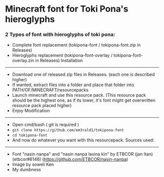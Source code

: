 Minecraft font for Toki Pona's hieroglyphs
===
### 2 Types of font with hieroglyphs of toki pona:
- Complete font replacement (tokipona-font / tokipona-font.zip in Releases)
- Hieroglyphs replacement (tokipona-font-overlay / tokipona-font-overlay.zin in Releases)
Installation
---
- Download one of released zip files in Releases. (each one is described higher)
- If wanted, extract files into a folder and place that folder into PATH/OF/MINECRAFT/resourcepacks
- Launch minecraft and use this resource pack. (This resource pack should be the highest one, as if its lower, it's font might get overwritten resource pack placed higher)
- Enjoy
Modification
---
- Open cmd/bash ( git is required )
- `git clone https://github.com/em3rald1/tokipona-font`
- `cd tokipona-font`
- And now do whatever you want with this resourcepack.
Sources used:
---
- Font "nasin nanpa" and "nasin nanpa lasina kin" by ETBCOR (jan Itan) (etbcor#6146)  (https://github.com/ETBCOR/nasin-nanpa)
- Image by soweli Ken
- My dumbness
